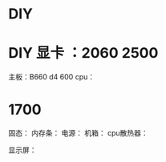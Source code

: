 # DIY
DIY
显卡 ：2060 2500
======================
主板：B660 d4 600
cpu：

1700
===========================
固态：
内存条：
电源：
机箱：
cpu散热器：

显示屏：
